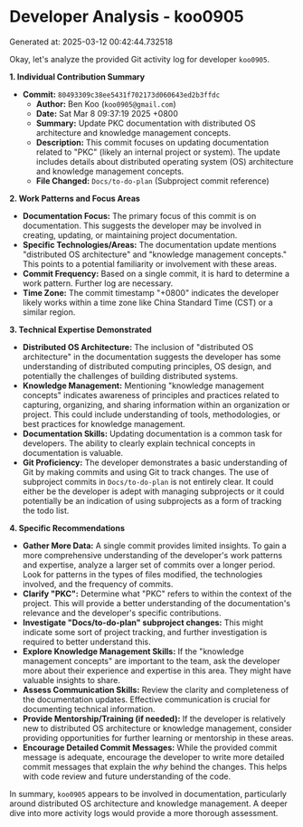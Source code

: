 # Developer Analysis - koo0905
Generated at: 2025-03-12 00:42:44.732518

Okay, let's analyze the provided Git activity log for developer `koo0905`.

**1. Individual Contribution Summary**

*   **Commit:** `80493309c38ee5431f702173d060643ed2b3ffdc`
    *   **Author:** Ben Koo (`koo0905@gmail.com`)
    *   **Date:** Sat Mar 8 09:37:19 2025 +0800
    *   **Summary:** Update PKC documentation with distributed OS architecture and knowledge management concepts.
    *   **Description:** This commit focuses on updating documentation related to "PKC" (likely an internal project or system).  The update includes details about distributed operating system (OS) architecture and knowledge management concepts.
    *   **File Changed:** `Docs/to-do-plan` (Subproject commit reference)

**2. Work Patterns and Focus Areas**

*   **Documentation Focus:**  The primary focus of this commit is on documentation.  This suggests the developer may be involved in creating, updating, or maintaining project documentation.
*   **Specific Technologies/Areas:** The documentation update mentions "distributed OS architecture" and "knowledge management concepts."  This points to a potential familiarity or involvement with these areas.
*   **Commit Frequency:** Based on a single commit, it is hard to determine a work pattern. Further log are necessary.
*   **Time Zone:**  The commit timestamp "+0800" indicates the developer likely works within a time zone like China Standard Time (CST) or a similar region.

**3. Technical Expertise Demonstrated**

*   **Distributed OS Architecture:** The inclusion of "distributed OS architecture" in the documentation suggests the developer has some understanding of distributed computing principles, OS design, and potentially the challenges of building distributed systems.
*   **Knowledge Management:**  Mentioning "knowledge management concepts" indicates awareness of principles and practices related to capturing, organizing, and sharing information within an organization or project.  This could include understanding of tools, methodologies, or best practices for knowledge management.
*   **Documentation Skills:**  Updating documentation is a common task for developers.  The ability to clearly explain technical concepts in documentation is valuable.
*   **Git Proficiency:**  The developer demonstrates a basic understanding of Git by making commits and using Git to track changes. The use of subproject commits in `Docs/to-do-plan` is not entirely clear. It could either be the developer is adept with managing subprojects or it could potentially be an indication of using subprojects as a form of tracking the todo list.

**4. Specific Recommendations**

*   **Gather More Data:**  A single commit provides limited insights. To gain a more comprehensive understanding of the developer's work patterns and expertise, analyze a larger set of commits over a longer period. Look for patterns in the types of files modified, the technologies involved, and the frequency of commits.
*   **Clarify "PKC":**  Determine what "PKC" refers to within the context of the project. This will provide a better understanding of the documentation's relevance and the developer's specific contributions.
*   **Investigate "Docs/to-do-plan" subproject changes:**  This might indicate some sort of project tracking, and further investigation is required to better understand this.
*   **Explore Knowledge Management Skills:** If the "knowledge management concepts" are important to the team, ask the developer more about their experience and expertise in this area. They might have valuable insights to share.
*   **Assess Communication Skills:** Review the clarity and completeness of the documentation updates.  Effective communication is crucial for documenting technical information.
*   **Provide Mentorship/Training (if needed):** If the developer is relatively new to distributed OS architecture or knowledge management, consider providing opportunities for further learning or mentorship in these areas.
*   **Encourage Detailed Commit Messages:**  While the provided commit message is adequate, encourage the developer to write more detailed commit messages that explain the *why* behind the changes. This helps with code review and future understanding of the code.

In summary, `koo0905` appears to be involved in documentation, particularly around distributed OS architecture and knowledge management. A deeper dive into more activity logs would provide a more thorough assessment.
